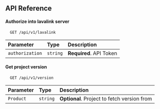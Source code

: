 ## API Reference

#### Authorize into lavalink server

```http
  GET /api/v1/lavalink
```

| Parameter | Type     | Description                |
| :-------- | :------- | :------------------------- |
| `authorization` | `string` | **Required**. API Token |

#### Get project version

```http
  GET /api/v1/version
```

| Parameter | Type     | Description                       |
| :-------- | :------- | :-------------------------------- |
| `Product`      | `string` | **Optional**. Project to fetch version from |
